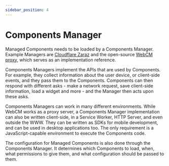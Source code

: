 ```yaml
---
sidebar_position: 4
---
```


# Components Manager

Managed Components needs to be loaded by a Components Manager. Example Managers are [Cloudflare Zaraz](https://www.cloudflare.com/products/zaraz/) and the open-source [WebCM proxy](https://webcm.dev), which serves as an implementation reference.

Components Managers implement the APIs that are used by Components. For example, they collect information about the user device, or client-side events, and they pass them to the Components. Components can then respond with different asks - make a network request, save client-side information, load a widget and more - and the Manager then acts upon these asks.

Components Managers can work in many different environments. While WebCM works as a proxy server, a Components Manager implementation can also be written client-side, in a Service Worker, HTTP Server, and even outside the WWW. They can be written as SDKs for mobile development, and can be used in desktop applications too. The only requirement is a JavaScript-capable environment to execute the Components code.

The configuration for Managed Components is also done through the Components Manager. It determines which Components to load, when, what permissions to give them, and what configuration should be passed to them.
